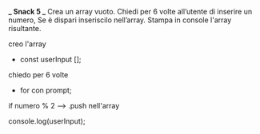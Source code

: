 **_ Snack 5 _**
Crea un array vuoto.
Chiedi per 6 volte all’utente di inserire un numero,
Se è dispari inseriscilo nell’array.
Stampa in console l'array risultante.

creo l'array

- const userInput [];

chiedo per 6 volte

- for con prompt;

if numero % 2 --> .push nell'array

console.log(userInput);
